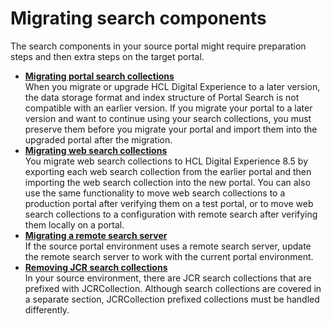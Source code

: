 # Migrating search components

The search components in your source portal might require preparation steps and then extra steps on the target portal.

-   **[Migrating portal search collections](srtmigratcoll.md)**  
When you migrate or upgrade HCL Digital Experience to a later version, the data storage format and index structure of Portal Search is not compatible with an earlier version. If you migrate your portal to a later version and want to continue using your search collections, you must preserve them before you migrate your portal and import them into the upgraded portal after the migration.
-   **[Migrating web search collections](migrating_websearch_collections/index.md)**  
You migrate web search collections to HCL Digital Experience 8.5 by exporting each web search collection from the earlier portal and then importing the web search collection into the new portal. You can also use the same functionality to move web search collections to a production portal after verifying them on a test portal, or to move web search collections to a configuration with remote search after verifying them locally on a portal.
-   **[Migrating a remote search server](mig_t_remote_srch_server.md)**  
If the source portal environment uses a remote search server, update the remote search server to work with the current portal environment.
-   **[Removing JCR search collections](mig_remove_jcr_collection.md)**  
In your source environment, there are JCR search collections that are prefixed with JCRCollection. Although search collections are covered in a separate section, JCRCollection prefixed collections must be handled differently.


